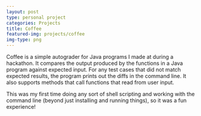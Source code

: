 ```yaml
---
layout: post
type: personal project
categories: Projects
title: Coffee
featured-img: projects/coffee
img-type: png
---
```

Coffee is a simple autograder for Java programs I made at during a hackathon. It compares the output
produced by the functions in a Java program against expected input. For any test cases that did not
match expected results, the program prints out the diffs in the command line. It also supports
methods that call functions that read from user input.

This was my first time doing any sort of shell scripting and working with the command line (beyond
just installing and running things), so it was a fun experience!
